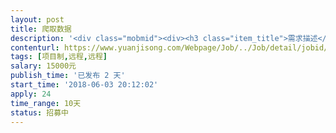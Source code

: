 ```yaml
---                
layout: post       
title: 爬取数据           
description: '<div class="mobmid"><div><h3 class="item_title">需求描述</h3><p>采集人人网或其他社交平台网站上的照片，<br/>简明要求：<br/>1.男性。<br/>2.10岁～60岁人群。<br/>3.亚洲黄色人种。<br/>4.相片满足200×200以上像素，黑白或彩色不限。<br/>5.人脸图像必须满足60*60以上像素。<br/>6.同一人必须30张不重复照片，低于30张的不要采集。<br/>7.必须为正脸图像，不能为背影照片。<br/>8.每个人必须独立建一个文件夹。<br/>9.文件夹以6位数字命名。<br/>10.可以采集网红、微商等人物照片，可适度美颜、水印。<br/>11.总共需要10万个人的照片。<br/> <br/>需要2周内完成。</p></div><!--info end--></div>'     
contenturl: https://www.yuanjisong.com/Webpage/Job/../Job/detail/jobid/101522      
tags: [项目制,远程,远程]            
salary: 15000元          
publish_time: '已发布 2 天'         
start_time: '2018-06-03 20:12:02'           
apply: 24                   
time_range: 10天              
status: 招募中                  
---                 
```

